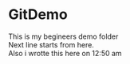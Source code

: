 # GitDemo

This is my begineers demo folder
<br>
Next line starts from here.
<br>
Also i wrotte this here on 12:50 am